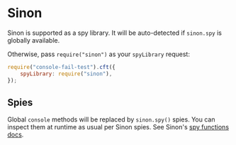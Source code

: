 # Sinon

Sinon is supported as a spy library.
It will be auto-detected if `sinon.spy` is globally available.

Otherwise, pass `require("sinon")` as your `spyLibrary` request:

```js
require("console-fail-test").cft({
	spyLibrary: require("sinon"),
});
```

## Spies

Global `console` methods will be replaced by `sinon.spy()` spies.
You can inspect them at runtime as usual per Sinon spies.
See Sinon's [spy functions docs](https://sinonjs.org/releases/latest/spies/).
